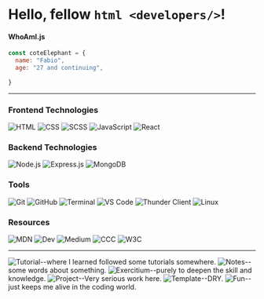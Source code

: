 # Hello, fellow ````html <developers/>````!

#### WhoAmI.js
````javascript
const coteElephant = {
  name: "Fabio",
  age: "27 and continuing",
  
}
````
---
### Frontend Technologies
![HTML](https://img.shields.io/badge/-HTML-orange?logo=html5&logoColor=black&color=black)
![CSS](https://img.shields.io/badge/-CSS-blue?logo=css3&logoColor=white)
![SCSS](https://img.shields.io/badge/-SCSS-cc6699?logo=sass&logoColor=black&color=black)
![JavaScript](https://img.shields.io/badge/-JavaScript-yellow?logo=javascript&logoColor=black&color=black)
![React](https://img.shields.io/badge/-React-61DAFB?logo=react&logoColor=black&color=black)

### Backend Technologies
![Node.js](https://img.shields.io/badge/-Node.js-339933?logo=node.js&logoColor=black&color=black)
![Express.js](https://img.shields.io/badge/-Express.js-000000?logo=express&logoColor=white)
![MongoDB](https://img.shields.io/badge/-MongoDB-green?logo=mongodb&logoColor=black&color=black)

### Tools
![Git](https://img.shields.io/badge/-Git-gray?logo=git&logoColor=black&color=black)
![GitHub](https://img.shields.io/badge/-GitHub-181717?logo=github&logoColor=white&color=white)
![Terminal](https://img.shields.io/badge/-Terminal-black?logo=windows-terminal&logoColor=white)
![VS Code](https://img.shields.io/badge/-VS%20Code-007ACC?logo=visual-studio-code&logoColor=black&color=black)
![Thunder Client](https://img.shields.io/badge/-Thunder%20Client-FFCC00?logo=bolt&logoColor=black&color=black)
![Linux](https://img.shields.io/badge/-Linux-FCC624?logo=linux&logoColor=black&color=black)

### Resources
![MDN](https://img.shields.io/badge/-MDN-%23F7DF1E?logo=mozilla&logoColor=black)
![Dev](https://img.shields.io/badge/-Dev-%23000000?logo=dev.to&logoColor=white)
![Medium](https://img.shields.io/badge/-Medium-00AB6C?logo=medium&logoColor=white)
![CCC](https://img.shields.io/badge/-CCC-red?logo=dev.to&logoColor=white)
![W3C](https://img.shields.io/badge/-W3C-blue?logo=w3c&logoColor=white)

---

![Tutorial](https://img.shields.io/badge/-Tutorial-white?logo=book&logoColor=black)--where I learned followed some tutorials somewhere.
![Notes](https://img.shields.io/badge/-Notes-yellow?logo=note&logoColor=black)--some words about something.
![Exercitium](https://img.shields.io/badge/-Exercitium-green?logo=exercise&logoColor=black)--purely to deepen the skill and knowledge.
![Project](https://img.shields.io/badge/-Project-purple?logo=hammer&logoColor=black)--Very serious work here.
![Template](https://img.shields.io/badge/-Template-gray?logo=template&logoColor=black)--DRY.
![Fun](https://img.shields.io/badge/-Fun-orange?logo=smile&logoColor=black)--just keeps me alive in the coding world.
